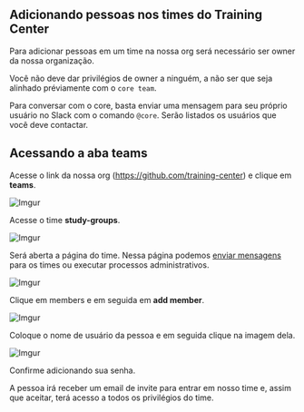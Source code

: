 ## Adicionando pessoas nos times do Training Center

Para adicionar pessoas em um time na nossa org será necessário ser owner da nossa organização.

Você não deve dar privilégios de owner a ninguém, a não ser que seja alinhado préviamente com o `core team`.

Para conversar com o core, basta enviar uma mensagem para seu próprio usuário no Slack com o comando `@core`. Serão listados os usuários que você deve contactar.

## Acessando a aba teams

Acesse o link da nossa org (https://github.com/training-center) e clique em **teams**.

![Imgur](https://i.imgur.com/KxKXehH.png)

Acesse o time **study-groups**.

![Imgur](https://i.imgur.com/fCgze66.png)

Será aberta a página do time. Nessa página podemos [enviar mensagens](./sending-group-messages.md) para os times ou executar processos administrativos.

![Imgur](https://i.imgur.com/wpoUjgS.png)

Clique em members e em seguida em **add member**.

![Imgur](https://i.imgur.com/GKfZKwI.png)

Coloque o nome de usuário da pessoa e em seguida clique na imagem dela.

![Imgur](https://i.imgur.com/40OFGBl.png)

Confirme adicionando sua senha.

A pessoa irá receber um email de invite para entrar em nosso time e, assim que aceitar, terá acesso a todos os privilégios do time.
